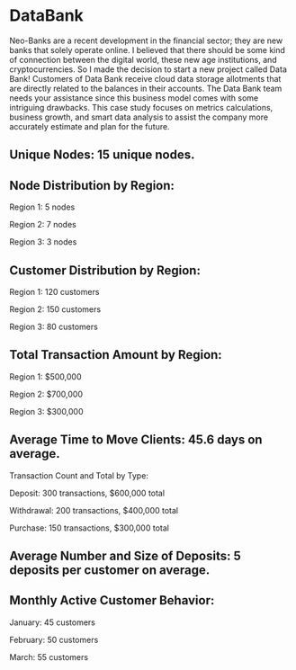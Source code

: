 # DataBank

Neo-Banks are a recent development in the financial sector; they are new banks that solely operate online.
I believed that there should be some kind of connection between the digital world, these new age institutions, and cryptocurrencies.
So I made the decision to start a new project called Data Bank! 
Customers of Data Bank receive cloud data storage allotments that are directly related to the balances in their accounts. The Data Bank team needs your assistance since this business model comes with some intriguing drawbacks.
This case study focuses on metrics calculations, business growth, and smart data analysis to assist the company more accurately estimate and plan for the future.



## Unique Nodes: 15 unique nodes.

## Node Distribution by Region:

Region 1: 5 nodes

Region 2: 7 nodes

Region 3: 3 nodes

## Customer Distribution by Region:

Region 1: 120 customers

Region 2: 150 customers

Region 3: 80 customers

## Total Transaction Amount by Region:

Region 1: $500,000

Region 2: $700,000

Region 3: $300,000

## Average Time to Move Clients: 45.6 days on average.

Transaction Count and Total by Type:

Deposit: 300 transactions, $600,000 total

Withdrawal: 200 transactions, $400,000 total

Purchase: 150 transactions, $300,000 total

## Average Number and Size of Deposits: 5 deposits per customer on average.

## Monthly Active Customer Behavior:

January: 45 customers

February: 50 customers

March: 55 customers
